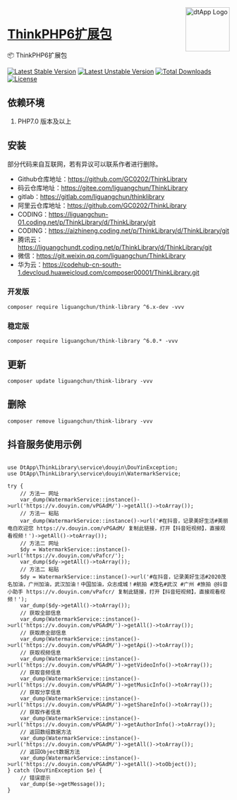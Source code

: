 <img align="right" width="100" src="https://cdn.oss.liguangchun.cn/04/999e9f2f06d396968eacc10ce9bc8a.png" alt="dtApp Logo"/>

<h1 align="left"><a href="https://www.dtapp.net/">ThinkPHP6扩展包</a></h1>

📦 ThinkPHP6扩展包

[![Latest Stable Version](https://poser.pugx.org/liguangchun/think-library/v/stable)](https://packagist.org/packages/liguangchun/think-library) 
[![Latest Unstable Version](https://poser.pugx.org/liguangchun/think-library/v/unstable)](https://packagist.org/packages/liguangchun/think-library) 
[![Total Downloads](https://poser.pugx.org/liguangchun/think-library/downloads)](https://packagist.org/packages/liguangchun/think-library) 
[![License](https://poser.pugx.org/liguangchun/think-library/license)](https://packagist.org/packages/liguangchun/think-library)

## 依赖环境

1. PHP7.0 版本及以上

## 安装

部分代码来自互联网，若有异议可以联系作者进行删除。

- Github仓库地址：https://github.com/GC0202/ThinkLibrary
- 码云仓库地址：https://gitee.com/liguangchun/ThinkLibrary
- gitlab：https://gitlab.com/liguangchun/thinklibrary
- 阿里云仓库地址：https://github.com/GC0202/ThinkLibrary
- CODING：https://liguangchun-01.coding.net/p/ThinkLibrary/d/ThinkLibrary/git
- CODING：https://aizhineng.coding.net/p/ThinkLibrary/d/ThinkLibrary/git
- 腾讯云：https://liguangchundt.coding.net/p/ThinkLibrary/d/ThinkLibrary/git
- 微信：https://git.weixin.qq.com/liguangchun/ThinkLibrary
- 华为云：https://codehub-cn-south-1.devcloud.huaweicloud.com/composer00001/ThinkLibrary.git

### 开发版
```text
composer require liguangchun/think-library ^6.x-dev -vvv
```

### 稳定版
```text
composer require liguangchun/think-library ^6.0.* -vvv
```

## 更新

```text
composer update liguangchun/think-library -vvv
```

## 删除

```text
composer remove liguangchun/think-library -vvv
```

## 抖音服务使用示例

```text

use DtApp\ThinkLibrary\service\douyin\DouYinException;
use DtApp\ThinkLibrary\service\douyin\WatermarkService;

try {
    // 方法一 网址
    var_dump(WatermarkService::instance()->url('https://v.douyin.com/vPGAdM/')->getAll()->toArray());
    // 方法一 粘贴
    var_dump(WatermarkService::instance()->url('#在抖音，记录美好生活#美丽电白欢迎您 https://v.douyin.com/vPGAdM/ 复制此链接，打开【抖音短视频】，直接观看视频！')->getAll()->toArray());
    // 方法二 网址
    $dy = WatermarkService::instance()->url('https://v.douyin.com/vPafcr/');
    var_dump($dy->getAll()->toArray());
    // 方法二 粘贴
    $dy = WatermarkService::instance()->url('#在抖音，记录美好生活#2020茂名加油，广州加油，武汉加油！中国加油，众志成城！#航拍 #茂名#武汉 #广州 #旅拍 @抖音小助手 https://v.douyin.com/vPafcr/ 复制此链接，打开【抖音短视频】，直接观看视频！');
    var_dump($dy->getAll()->toArray());
    // 获取全部信息
    var_dump(WatermarkService::instance()->url('https://v.douyin.com/vPGAdM/')->getAll()->toArray());
    // 获取原全部信息
    var_dump(WatermarkService::instance()->url('https://v.douyin.com/vPGAdM/')->getApi()->toArray());
    // 获取视频信息
    var_dump(WatermarkService::instance()->url('https://v.douyin.com/vPGAdM/')->getVideoInfo()->toArray());
    // 获取音频信息
    var_dump(WatermarkService::instance()->url('https://v.douyin.com/vPGAdM/')->getMusicInfo()->toArray());
    // 获取分享信息
    var_dump(WatermarkService::instance()->url('https://v.douyin.com/vPGAdM/')->getShareInfo()->toArray());
    // 获取作者信息
    var_dump(WatermarkService::instance()->url('https://v.douyin.com/vPGAdM/')->getAuthorInfo()->toArray());
    // 返回数组数据方法
    var_dump(WatermarkService::instance()->url('https://v.douyin.com/vPGAdM/')->getAll()->toArray());
    // 返回Object数据方法
    var_dump(WatermarkService::instance()->url('https://v.douyin.com/vPGAdM/')->getAll()->toObject());
} catch (DouYinException $e) {
    // 错误提示
    var_dump($e->getMessage());
}
```

